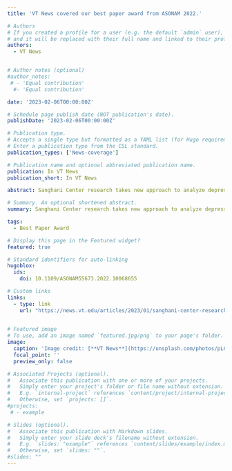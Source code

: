 ```yaml
---
title: 'VT News covered our best paper award from ASONAM 2022.'

# Authors
# If you created a profile for a user (e.g. the default `admin` user), write the username (folder name) here
# and it will be replaced with their full name and linked to their profile.
authors:
  - VT News


# Author notes (optional)
#author_notes:
 # - 'Equal contribution'
  #- 'Equal contribution'

date: '2023-02-06T00:00:00Z'

# Schedule page publish date (NOT publication's date).
publishDate: '2023-02-06T00:00:00Z'

# Publication type.
# Accepts a single type but formatted as a YAML list (for Hugo requirements).
# Enter a publication type from the CSL standard.
publication_types: ['News-coverage']

# Publication name and optional abbreviated publication name.
publication: In VT News
publication_short: In VT News

abstract: Sanghani Center research takes new approach to analyze depression, anxiety from Reddit posts to provide better care, lower suicide rate

# Summary. An optional shortened abstract.
summary: Sanghani Center research takes new approach to analyze depression, anxiety from Reddit posts to provide better care, lower suicide rate

tags:
  - Best Paper Award

# Display this page in the Featured widget?
featured: true

# Standard identifiers for auto-linking
hugoblox:
  ids:
    doi: 10.1109/ASONAM55673.2022.10068655

# Custom links
links:
  - type: link
    url: "https://news.vt.edu/articles/2023/01/sanghani-center-research-takes-new-multi-labeling-approach-to-an.html"
  

# Featured image
# To use, add an image named `featured.jpg/png` to your page's folder.
image:
  caption: 'Image credit: [**VT News**](https://unsplash.com/photos/pLCdAaMFLTE)'
  focal_point: ''
  preview_only: false

# Associated Projects (optional).
#   Associate this publication with one or more of your projects.
#   Simply enter your project's folder or file name without extension.
#   E.g. `internal-project` references `content/project/internal-project/index.md`.
#   Otherwise, set `projects: []`.
#projects:
 # - example

# Slides (optional).
#   Associate this publication with Markdown slides.
#   Simply enter your slide deck's filename without extension.
#   E.g. `slides: "example"` references `content/slides/example/index.md`.
#   Otherwise, set `slides: ""`.
#slides: ""
---
```

